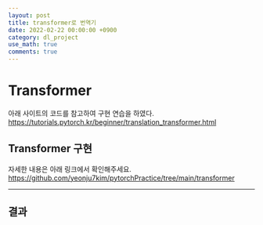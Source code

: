 ```yaml
---
layout: post
title: transformer로 번역기
date: 2022-02-22 00:00:00 +0900
category: dl_project
use_math: true
comments: true
---
```


# Transformer

아래 사이트의 코드를 참고하여 구현 연습을 하였다. <br>
https://tutorials.pytorch.kr/beginner/translation_transformer.html

## Transformer 구현

자세한 내용은 아래 링크에서 확인해주세요.
https://github.com/yeonju7kim/pytorchPractice/tree/main/transformer

---

## 결과

###

